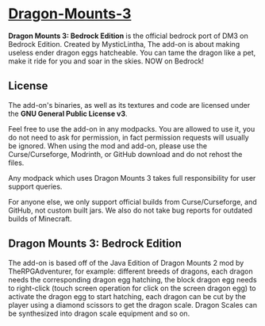# [Dragon-Mounts-3](https://www.curseforge.com/minecraft-bedrock/addons/dragon-mounts-3)
**Dragon Mounts 3: Bedrock Edition** is the official bedrock port of DM3 on Bedrock Edition. Created by MysticLintha, The add-on is about making useless ender dragon eggs hatcheable. You can tame the dragon like a pet, make it ride for you and soar in the skies. NOW on Bedrock!

## License
The add-on's binaries, as well as its textures and code are licensed under the **GNU General Public License v3**.

Feel free to use the add-on in any modpacks. You are allowed to use it, you do not need to ask for permission, in fact permission requests will usually be ignored. When using the mod and add-on, please use the Curse/Curseforge, Modrinth, or GitHub download and do not rehost the files.

Any modpack which uses Dragon Mounts 3 takes full responsibility for user support queries.

For anyone else, we only support official builds from Curse/Curseforge, and GitHub, not custom built jars. We also do not take bug reports for outdated builds of Minecraft.

## Dragon Mounts 3: Bedrock Edition
The add-on is based off of the Java Edition of Dragon Mounts 2 mod by TheRPGAdventurer, for example: different breeds of dragons, each dragon needs the corresponding dragon egg hatching, the block dragon egg needs to right-click (touch screen operation for click on the screen dragon egg) to activate the dragon egg to start hatching, each dragon can be cut by the player using a diamond scissors to get the dragon scale. Dragon Scales can be synthesized into dragon scale equipment and so on.
